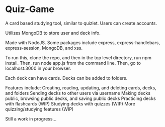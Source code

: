 # Quiz-Game
A card based studying tool, similar to quizlet. Users can create accounts.

Utilizes MongoDB to store user and deck info.

Made with NodeJS. Some packages include express, express-handlebars, express-session, MongoDB, and xss.

To run this, clone the repo, and then in the top level directory, run npm install. Then, run node app.js from the command line. Then, go to localhost:3000 in your browser.

Each deck can have cards. Decks can be added to folders.

Features include:
Creating, reading, updating, and deleting cards, decks, and folders
Sending decks to other users via username
Making decks public, browsing public decks, and saving public decks
Practicing decks with flashcards (WIP)
Studying decks with quizzes (WIP)
More quizzing/studying features (WIP)


Still a work in progress...